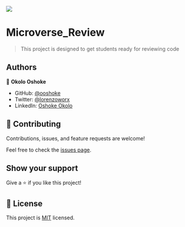 ![](https://img.shields.io/badge/Microverse-blueviolet)

# Microverse_Review

> This project is designed to get students ready for reviewing code


## Authors

👤 **Okolo Oshoke**

- GitHub: [@ooshoke](https://github.com/ooshoke)
- Twitter: [@lorenzoworx](https://twitter.com/lorenzoworx)
- LinkedIn: [Oshoke Okolo](https://www.linkedin.com/in/oshoke-okolo-665208108)


## 🤝 Contributing

Contributions, issues, and feature requests are welcome!

Feel free to check the [issues page](../../issues/).

## Show your support

Give a ⭐️ if you like this project!


## 📝 License

This project is [MIT](./MIT.md) licensed.